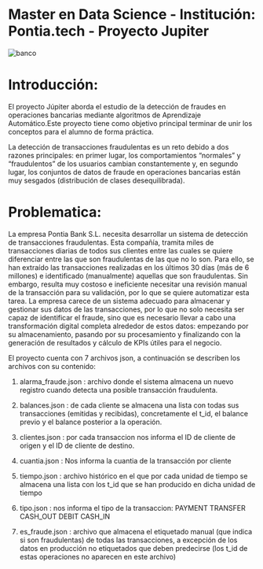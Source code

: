 
# Master en Data Science - Institución: Pontia.tech - Proyecto Jupiter

![banco](https://user-images.githubusercontent.com/86261762/218296884-52227a13-b6ec-4c03-ba97-8dd36c63589c.png)

# Introducción: 

El proyecto Júpiter aborda el estudio de la detección de fraudes en operaciones bancarias mediante algoritmos de Aprendizaje Automático.Este proyecto tiene como objetivo principal terminar de unir los conceptos para el alumno de forma práctica.

La detección de transacciones fraudulentas es un reto debido a dos razones principales: en primer lugar,  los comportamientos “normales” y “fraudulentos” de los usuarios cambian constantemente y, en segundo lugar, los conjuntos de datos de fraude en operaciones bancarias están muy  sesgados (distribución de clases desequilibrada). 


# Problematica: 

La empresa Pontia Bank S.L. necesita desarrollar un sistema de detección de transacciones fraudulentas. Esta compañía, tramita miles de transacciones diarias de todos sus clientes entre las cuales se quiere diferenciar entre las que son fraudulentas de las que no lo son. Para ello, se han extraído las transacciones realizadas en los últimos 30 días (más de 6 millones) e identificado (manualmente) aquellas que son fraudulentas. Sin embargo, resulta muy costoso e ineficiente necesitar una revisión manual de la transacción para su validación, por lo que se quiere automatizar esta tarea. 
La empresa carece de un sistema adecuado para almacenar y gestionar sus datos de las transacciones, por lo que no solo necesita ser capaz de identificar el fraude, sino que es necesario llevar a cabo una transformación digital completa alrededor de estos datos: empezando por su almacenamiento, pasando por su procesamiento y finalizando con la generación de resultados y cálculo de KPIs útiles para el negocio. 


El proyecto cuenta con 7 archivos json, a continuación se describen los archivos con su contenido:

1) alarma_fraude.json : archivo donde el sistema almacena un nuevo registro cuando detecta una posible transacción fraudulenta.

2) balances.json : de cada cliente se almacena una lista con todas sus transacciones (emitidas y recibidas), concretamente el t_id, el balance previo y el balance posterior a la operación.

3) clientes.json : por cada transaccion nos informa el ID de cliente de origen y el ID de cliente de destino.

4) cuantia.json : Nos informa la cuantia de la transacción por cliente 

5) tiempo.json : archivo histórico en el que por cada unidad de tiempo se almacena una lista con los t_id que se han producido en dicha unidad de tiempo

6) tipo.json :  nos informa el tipo de la transaccion: PAYMENT TRANSFER CASH_OUT DEBIT CASH_IN

7) es_fraude.json : archivo que almacena el etiquetado manual (que indica si son fraudulentas) de todas las transacciones, a excepción de los datos en producción no etiquetados que deben predecirse (los t_id de estas operaciones no aparecen en este archivo)
